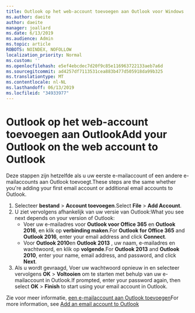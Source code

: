 ```yaml
---
title: Outlook op het web-account toevoegen aan Outlook voor Windows
ms.author: daeite
author: daeite
manager: joallard
ms.date: 6/13/2019
ms.audience: Admin
ms.topic: article
ROBOTS: NOINDEX, NOFOLLOW
localization_priority: Normal
ms.custom: ''
ms.openlocfilehash: e5ef4ebcdec7d20f9c85e116963722133aeb7a6d
ms.sourcegitcommit: ad4257df7113531cea883b477d505918da99b325
ms.translationtype: MT
ms.contentlocale: nl-NL
ms.lasthandoff: 06/13/2019
ms.locfileid: "34933977"
---
```

# <a name="add-your-outlook-on-the-web-account-to-outlook"></a><span data-ttu-id="16f2b-102">Outlook op het web-account toevoegen aan Outlook</span><span class="sxs-lookup"><span data-stu-id="16f2b-102">Add your Outlook on the web account to Outlook</span></span>

<span data-ttu-id="16f2b-103">Deze stappen zijn hetzelfde als u uw eerste e-mailaccount of een andere e-mailaccounts aan Outlook toevoegt.</span><span class="sxs-lookup"><span data-stu-id="16f2b-103">These steps are the same whether you're adding your first email account or additional email accounts to Outlook.</span></span>

1. <span data-ttu-id="16f2b-104">Selecteer **bestand** > **Account toevoegen**.</span><span class="sxs-lookup"><span data-stu-id="16f2b-104">Select **File** > **Add Account**.</span></span>
1. <span data-ttu-id="16f2b-105">U ziet vervolgens afhankelijk van uw versie van Outlook:</span><span class="sxs-lookup"><span data-stu-id="16f2b-105">What you see next depends on your version of Outlook:</span></span>
    - <span data-ttu-id="16f2b-106">Voer uw e-mailadres voor **Outlook voor Office 365** en **Outlook 2016**, en klik op **verbinding maken**.</span><span class="sxs-lookup"><span data-stu-id="16f2b-106">For **Outlook for Office 365** and **Outlook 2016**, enter your email address and click **Connect**.</span></span>
    - <span data-ttu-id="16f2b-107">Voor **Outlook 2010**en **Outlook 2013** , uw naam, e-mailadres en wachtwoord, en klik op **volgende**.</span><span class="sxs-lookup"><span data-stu-id="16f2b-107">For **Outlook 2013** and **Outlook 2010**, enter your name, email address, and password, and click **Next**.</span></span>
1. <span data-ttu-id="16f2b-108">Als u wordt gevraagd, Voer uw wachtwoord opnieuw in en selecteer vervolgens **OK** > **Voltooien** om te starten met behulp van uw e-mailaccount in Outlook.</span><span class="sxs-lookup"><span data-stu-id="16f2b-108">If prompted, enter your password again, then select **OK** > **Finish** to start using your email account in Outlook.</span></span>

<span data-ttu-id="16f2b-109">Zie voor meer informatie, [een e-mailaccount aan Outlook toevoegen](https://support.office.com/article/6e27792a-9267-4aa4-8bb6-c84ef146101b)</span><span class="sxs-lookup"><span data-stu-id="16f2b-109">For more information, see [Add an email account to Outlook](https://support.office.com/article/6e27792a-9267-4aa4-8bb6-c84ef146101b)</span></span>